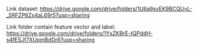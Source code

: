 Link dataset: https://drive.google.com/drive/folders/1U6a9syEK9BCQUvL-_5RFZP6Zx4aL69r5?usp=sharing

Link folder contain feature vector and label: https://drive.google.com/drive/folders/1YxZKBrE-tQPddH-s4fESJf7XUpmBdDr6?usp=sharing
